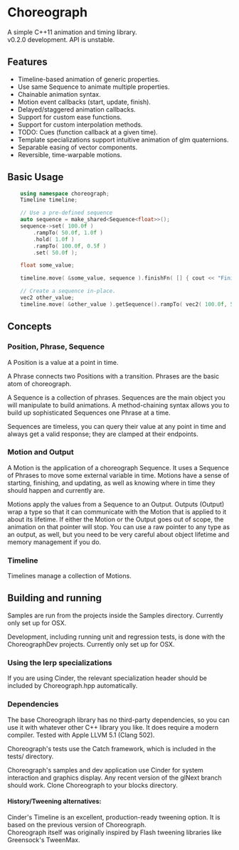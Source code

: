 # Choreograph

A simple C++11 animation and timing library.  
v0.2.0 development. API is unstable.

## Features
- Timeline-based animation of generic properties.
- Use same Sequence to animate multiple properties.
- Chainable animation syntax.
- Motion event callbacks (start, update, finish).
- Delayed/staggered animation callbacks.
- Support for custom ease functions.
- Support for custom interpolation methods.
- TODO: Cues (function callback at a given time).
- Template specializations support intuitive animation of glm quaternions.
- Separable easing of vector components.
- Reversible, time-warpable motions.

## Basic Usage
```c++
	using namespace choreograph;
	Timeline timeline;

	// Use a pre-defined sequence
	auto sequence = make_shared<Sequence<float>>();
	sequence->set( 100.0f )
		.rampTo( 50.0f, 1.0f )
		.hold( 1.0f )
		.rampTo( 100.0f, 0.5f )
		.set( 50.0f );

	float some_value;

	timeline.move( &some_value, sequence ).finishFn( [] { cout << "Finished animating some value" << endl; });

	// Create a sequence in-place.
	vec2 other_value;
	timeline.move( &other_value ).getSequence().rampTo( vec2( 100.0f, 500.0f ), 0.33f );
```

## Concepts

### Position, Phrase, Sequence
A Position is a value at a point in time.

A Phrase connects two Positions with a transition. Phrases are the basic atom of choreograph.

A Sequence is a collection of phrases. Sequences are the main object you will manipulate to build animations. A method-chaining syntax allows you to build up sophisticated Sequences one Phrase at a time.

Sequences are timeless, you can query their value at any point in time and always get a valid response; they are clamped at their endpoints.

### Motion and Output
A Motion is the application of a choreograph Sequence. It uses a Sequence of Phrases to move some external variable in time. Motions have a sense of starting, finishing, and updating, as well as knowing where in time they should happen and currently are.

Motions apply the values from a Sequence to an Output. Outputs (Output<T>) wrap a type so that it can communicate with the Motion that is applied to it about its lifetime. If either the Motion or the Output goes out of scope, the animation on that pointer will stop. You can use a raw pointer to any type as an output, as well, but you need to be very careful about object lifetime and memory management if you do.

### Timeline
Timelines manage a collection of Motions.

## Building and running

Samples are run from the projects inside the Samples directory. Currently only set up for OSX.

Development, including running unit and regression tests, is done with the ChoreographDev projects. Currently only set up for OSX.

### Using the lerp specializations
If you are using Cinder, the relevant specialization header should be included by Choreograph.hpp automatically.

### Dependencies

The base Choreograph library has no third-party dependencies, so you can use it with whatever other C++ library you like. It does require a modern compiler. Tested with Apple LLVM 5.1 (Clang 502).

Choreograph's tests use the Catch framework, which is included in the tests/ directory.

Choreograph's samples and dev application use Cinder for system interaction and graphics display. Any recent version of the glNext branch should work. Clone Choreograph to your blocks directory.

#### History/Tweening alternatives:
Cinder's Timeline is an excellent, production-ready tweening option. It is based on the previous version of Choreograph.  
Choreograph itself was originally inspired by Flash tweening libraries like Greensock's TweenMax.
